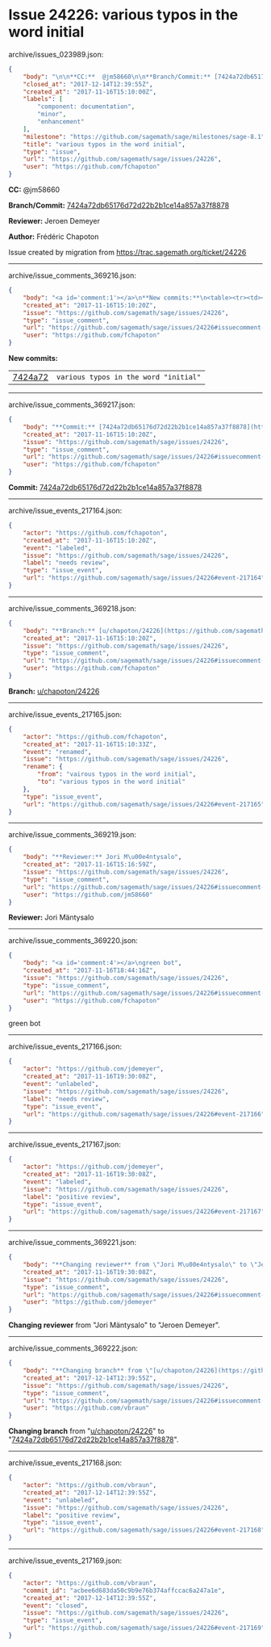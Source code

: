 # Issue 24226: various typos in the word initial

archive/issues_023989.json:
```json
{
    "body": "\n\n**CC:**  @jm58660\n\n**Branch/Commit:** [7424a72db65176d72d22b2b1ce14a857a37f8878](https://github.com/sagemath/sagetrac-mirror/commit/7424a72db65176d72d22b2b1ce14a857a37f8878)\n\n**Reviewer:** Jeroen Demeyer\n\n**Author:** Fr\u00e9d\u00e9ric Chapoton\n\nIssue created by migration from https://trac.sagemath.org/ticket/24226\n\n",
    "closed_at": "2017-12-14T12:39:55Z",
    "created_at": "2017-11-16T15:10:00Z",
    "labels": [
        "component: documentation",
        "minor",
        "enhancement"
    ],
    "milestone": "https://github.com/sagemath/sage/milestones/sage-8.1",
    "title": "various typos in the word initial",
    "type": "issue",
    "url": "https://github.com/sagemath/sage/issues/24226",
    "user": "https://github.com/fchapoton"
}
```


**CC:**  @jm58660

**Branch/Commit:** [7424a72db65176d72d22b2b1ce14a857a37f8878](https://github.com/sagemath/sagetrac-mirror/commit/7424a72db65176d72d22b2b1ce14a857a37f8878)

**Reviewer:** Jeroen Demeyer

**Author:** Frédéric Chapoton

Issue created by migration from https://trac.sagemath.org/ticket/24226





---

archive/issue_comments_369216.json:
```json
{
    "body": "<a id='comment:1'></a>\n**New commits:**\n<table><tr><td><a href=\"https://github.com/sagemath/sagetrac-mirror/commit/7424a72db65176d72d22b2b1ce14a857a37f8878\">7424a72</a></td><td><code>various typos in the word \"initial\"</code></td></tr></table>\n",
    "created_at": "2017-11-16T15:10:20Z",
    "issue": "https://github.com/sagemath/sage/issues/24226",
    "type": "issue_comment",
    "url": "https://github.com/sagemath/sage/issues/24226#issuecomment-369216",
    "user": "https://github.com/fchapoton"
}
```

<a id='comment:1'></a>
**New commits:**
<table><tr><td><a href="https://github.com/sagemath/sagetrac-mirror/commit/7424a72db65176d72d22b2b1ce14a857a37f8878">7424a72</a></td><td><code>various typos in the word "initial"</code></td></tr></table>




---

archive/issue_comments_369217.json:
```json
{
    "body": "**Commit:** [7424a72db65176d72d22b2b1ce14a857a37f8878](https://github.com/sagemath/sagetrac-mirror/commit/7424a72db65176d72d22b2b1ce14a857a37f8878)",
    "created_at": "2017-11-16T15:10:20Z",
    "issue": "https://github.com/sagemath/sage/issues/24226",
    "type": "issue_comment",
    "url": "https://github.com/sagemath/sage/issues/24226#issuecomment-369217",
    "user": "https://github.com/fchapoton"
}
```

**Commit:** [7424a72db65176d72d22b2b1ce14a857a37f8878](https://github.com/sagemath/sagetrac-mirror/commit/7424a72db65176d72d22b2b1ce14a857a37f8878)



---

archive/issue_events_217164.json:
```json
{
    "actor": "https://github.com/fchapoton",
    "created_at": "2017-11-16T15:10:20Z",
    "event": "labeled",
    "issue": "https://github.com/sagemath/sage/issues/24226",
    "label": "needs review",
    "type": "issue_event",
    "url": "https://github.com/sagemath/sage/issues/24226#event-217164"
}
```



---

archive/issue_comments_369218.json:
```json
{
    "body": "**Branch:** [u/chapoton/24226](https://github.com/sagemath/sagetrac-mirror/tree/u/chapoton/24226)",
    "created_at": "2017-11-16T15:10:20Z",
    "issue": "https://github.com/sagemath/sage/issues/24226",
    "type": "issue_comment",
    "url": "https://github.com/sagemath/sage/issues/24226#issuecomment-369218",
    "user": "https://github.com/fchapoton"
}
```

**Branch:** [u/chapoton/24226](https://github.com/sagemath/sagetrac-mirror/tree/u/chapoton/24226)



---

archive/issue_events_217165.json:
```json
{
    "actor": "https://github.com/fchapoton",
    "created_at": "2017-11-16T15:10:33Z",
    "event": "renamed",
    "issue": "https://github.com/sagemath/sage/issues/24226",
    "rename": {
        "from": "vairous typos in the word initial",
        "to": "various typos in the word initial"
    },
    "type": "issue_event",
    "url": "https://github.com/sagemath/sage/issues/24226#event-217165"
}
```



---

archive/issue_comments_369219.json:
```json
{
    "body": "**Reviewer:** Jori M\u00e4ntysalo",
    "created_at": "2017-11-16T15:16:59Z",
    "issue": "https://github.com/sagemath/sage/issues/24226",
    "type": "issue_comment",
    "url": "https://github.com/sagemath/sage/issues/24226#issuecomment-369219",
    "user": "https://github.com/jm58660"
}
```

**Reviewer:** Jori Mäntysalo



---

archive/issue_comments_369220.json:
```json
{
    "body": "<a id='comment:4'></a>\ngreen bot",
    "created_at": "2017-11-16T18:44:16Z",
    "issue": "https://github.com/sagemath/sage/issues/24226",
    "type": "issue_comment",
    "url": "https://github.com/sagemath/sage/issues/24226#issuecomment-369220",
    "user": "https://github.com/fchapoton"
}
```

<a id='comment:4'></a>
green bot



---

archive/issue_events_217166.json:
```json
{
    "actor": "https://github.com/jdemeyer",
    "created_at": "2017-11-16T19:30:08Z",
    "event": "unlabeled",
    "issue": "https://github.com/sagemath/sage/issues/24226",
    "label": "needs review",
    "type": "issue_event",
    "url": "https://github.com/sagemath/sage/issues/24226#event-217166"
}
```



---

archive/issue_events_217167.json:
```json
{
    "actor": "https://github.com/jdemeyer",
    "created_at": "2017-11-16T19:30:08Z",
    "event": "labeled",
    "issue": "https://github.com/sagemath/sage/issues/24226",
    "label": "positive review",
    "type": "issue_event",
    "url": "https://github.com/sagemath/sage/issues/24226#event-217167"
}
```



---

archive/issue_comments_369221.json:
```json
{
    "body": "**Changing reviewer** from \"Jori M\u00e4ntysalo\" to \"Jeroen Demeyer\".",
    "created_at": "2017-11-16T19:30:08Z",
    "issue": "https://github.com/sagemath/sage/issues/24226",
    "type": "issue_comment",
    "url": "https://github.com/sagemath/sage/issues/24226#issuecomment-369221",
    "user": "https://github.com/jdemeyer"
}
```

**Changing reviewer** from "Jori Mäntysalo" to "Jeroen Demeyer".



---

archive/issue_comments_369222.json:
```json
{
    "body": "**Changing branch** from \"[u/chapoton/24226](https://github.com/sagemath/sagetrac-mirror/tree/u/chapoton/24226)\" to \"[7424a72db65176d72d22b2b1ce14a857a37f8878](https://github.com/sagemath/sagetrac-mirror/commit/7424a72db65176d72d22b2b1ce14a857a37f8878)\".",
    "created_at": "2017-12-14T12:39:55Z",
    "issue": "https://github.com/sagemath/sage/issues/24226",
    "type": "issue_comment",
    "url": "https://github.com/sagemath/sage/issues/24226#issuecomment-369222",
    "user": "https://github.com/vbraun"
}
```

**Changing branch** from "[u/chapoton/24226](https://github.com/sagemath/sagetrac-mirror/tree/u/chapoton/24226)" to "[7424a72db65176d72d22b2b1ce14a857a37f8878](https://github.com/sagemath/sagetrac-mirror/commit/7424a72db65176d72d22b2b1ce14a857a37f8878)".



---

archive/issue_events_217168.json:
```json
{
    "actor": "https://github.com/vbraun",
    "created_at": "2017-12-14T12:39:55Z",
    "event": "unlabeled",
    "issue": "https://github.com/sagemath/sage/issues/24226",
    "label": "positive review",
    "type": "issue_event",
    "url": "https://github.com/sagemath/sage/issues/24226#event-217168"
}
```



---

archive/issue_events_217169.json:
```json
{
    "actor": "https://github.com/vbraun",
    "commit_id": "acbee6d683da50c9b9e76b374affccac6a247a1e",
    "created_at": "2017-12-14T12:39:55Z",
    "event": "closed",
    "issue": "https://github.com/sagemath/sage/issues/24226",
    "type": "issue_event",
    "url": "https://github.com/sagemath/sage/issues/24226#event-217169"
}
```

